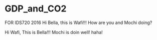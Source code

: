 # GDP_and_CO2
FOR IDS720
2016
Hi Bella, this is Wafi!!! How are you and Mochi doing?

Hi Wafi, This is Bella!!! Mochi is doin well! haha!

